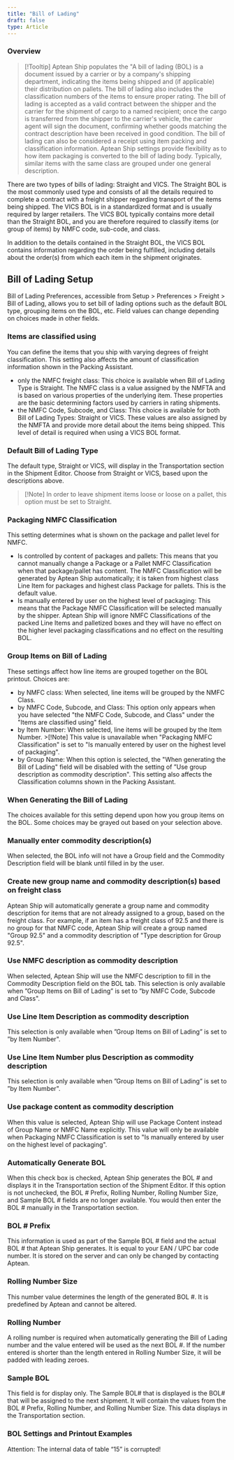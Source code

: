 ```yaml
---
title: "Bill of Lading"
draft: false
type: Article
---
```


### Overview


>[!Tooltip] Aptean Ship populates the "A bill of lading (BOL) is a document issued by a carrier or by a company's shipping department, indicating the items being shipped and (if applicable) their distribution on pallets. The bill of lading also includes the classification numbers of the items to ensure proper rating. The bill of lading is accepted as a valid contract between the shipper and the carrier for the shipment of cargo to a named recipient; once the cargo is transferred from the shipper to the carrier's vehicle, the carrier agent will sign the document, confirming whether goods matching the contract description have been received in good condition. The bill of lading can also be considered a receipt using item packing and classification information. Aptean Ship settings provide flexibility as to how item packaging is converted to the bill of lading body. Typically, similar items with the same class are grouped under one general description.

There are two types of bills of lading: Straight and VICS. The Straight BOL is the most commonly used type and consists of all the details required to complete a contract with a freight shipper regarding transport of the items being shipped. The VICS BOL is in a standardized format and is usually required by larger retailers. The VICS BOL typically contains more detail than the Straight BOL, and you are therefore required to classify items (or group of items) by NMFC code, sub-code, and class.

In addition to the details contained in the Straight BOL, the VICS BOL contains information regarding the order being fulfilled, including details about the order(s) from which each item in the shipment originates.
## Bill of Lading Setup


Bill of Lading Preferences, accessible from Setup > Preferences > Freight > Bill of Lading, allows you to set bill of lading options such as the default BOL type, grouping items on the BOL, etc. Field values can change depending on choices made in other fields.
### Items are classified using


You can define the items that you ship with varying degrees of freight classification. This setting also affects the amount of classification information shown in the Packing Assistant.
* only the NMFC freight class: This choice is available when Bill of Lading Type is Straight. The NMFC class is a value assigned by the NMFTA and is based on various properties of the underlying item. These properties are the basic determining factors used by carriers in rating shipments.
* the NMFC Code, Subcode, and Class: This choice is available for both Bill of Lading Types: Straight or VICS. These values are also assigned by the NMFTA and provide more detail about the items being shipped. This level of detail is required when using a VICS BOL format.


### Default Bill of Lading Type


The default type, Straight or VICS, will display in the Transportation section in the Shipment Editor. Choose from Straight or VICS, based upon the descriptions above.

>[!Note] In order to leave shipment items loose or loose on a pallet, this option must be set to Straight.
### Packaging NMFC Classification


This setting determines what is shown on the package and pallet level for NMFC.
* Is controlled by content of packages and pallets: This means that you cannot manually change a Package or a Pallet NMFC Classification when that package/pallet has content. The NMFC Classification will be generated by Aptean Ship automatically; it is taken from highest class Line Item for packages and highest class Package for pallets. This is the default value.
* Is manually entered by user on the highest level of packaging: This means that the Package NMFC Classification will be selected manually by the shipper. Aptean Ship will ignore NMFC Classifications of the packed Line Items and palletized boxes and they will have no effect on the higher level packaging classifications and no effect on the resulting BOL.


### Group Items on Bill of Lading


These settings affect how line items are grouped together on the BOL printout. Choices are:
* by NMFC class: When selected, line items will be grouped by the NMFC Class.
* by NMFC Code, Subcode, and Class: This option only appears when you have selected "the NMFC Code, Subcode, and Class" under the "Items are classified using" field.
* by Item Number: When selected, line items will be grouped by the Item Number. >[!Note]  This value is unavailable when "Packaging NMFC Classification" is set to "Is manually entered by user on the highest level of packaging".
* by Group Name: When this option is selected, the "When generating the Bill of Lading" field will be disabled with the setting of ”Use group description as commodity description". This setting also affects the Classification columns shown in the Packing Assistant.


### When Generating the Bill of Lading


The choices available for this setting depend upon how you group items on the BOL. Some choices may be grayed out based on your selection above.
### Manually enter commodity description(s)


When selected, the BOL info will not have a Group field and the Commodity Description field will be blank until filled in by the user.
### Create new group name and commodity description(s) based on freight class


Aptean Ship will automatically generate a group name and commodity description for items that are not already assigned to a group, based on the freight class. For example, if an item has a freight class of 92.5 and there is no group for that NMFC code, Aptean Ship will create a group named "Group 92.5" and a commodity description of "Type description for Group 92.5".
### Use NMFC description as commodity description


When selected, Aptean Ship will use the NMFC description to fill in the Commodity Description field on the BOL tab. This selection is only available when ”Group Items on Bill of Lading” is set to ”by NMFC Code, Subcode and Class".
### Use Line Item Description as commodity description


This selection is only available when ”Group Items on Bill of Lading” is set to ”by Item Number".
### Use Line Item Number plus Description as commodity description


This selection is only available when ”Group Items on Bill of Lading” is set to ”by Item Number".
### Use package content as commodity description


When this value is selected, Aptean Ship will use Package Content instead of Group Name or NMFC Name explicitly. This value will only be available when Packaging NMFC Classification is set to "Is manually entered by user on the highest level of packaging".
### Automatically Generate BOL #


When this check box is checked, Aptean Ship generates the BOL # and displays it in the Transportation section of the Shipment Editor. If this option is not unchecked, the BOL # Prefix, Rolling Number, Rolling Number Size, and Sample BOL # fields are no longer available. You would then enter the BOL # manually in the Transportation section.
### BOL # Prefix


This information is used as part of the Sample BOL # field and the actual BOL # that Aptean Ship generates. It is equal to your EAN / UPC bar code number. It is stored on the server and can only be changed by contacting Aptean.
### Rolling Number Size


This number value determines the length of the generated BOL #. It is predefined by Aptean and cannot be altered.
### Rolling Number


A rolling number is required when automatically generating the Bill of Lading number and the value entered will be used as the next BOL #. If the number entered is shorter than the length entered in Rolling Number Size, it will be padded with leading zeroes.
### Sample BOL #


This field is for display only. The Sample BOL# that is displayed is the BOL# that will be assigned to the next shipment. It will contain the values from the BOL # Prefix, Rolling Number, and Rolling Number Size. This data displays in the Transportation section.
### BOL Settings and Printout Examples

Attention: The internal data of table “15” is corrupted!


